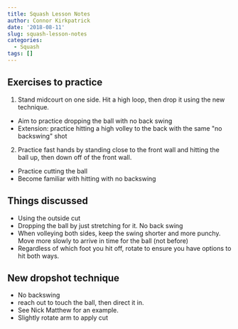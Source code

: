 ```yaml
---
title: Squash Lesson Notes
author: Connor Kirkpatrick
date: '2018-08-11'
slug: squash-lesson-notes
categories:
  - Squash
tags: []
---
```


## Exercises to practice

1. Stand midcourt on one side. Hit a high loop, then drop it using the new technique.
  * Aim to practice dropping the ball with no back swing
  * Extension: practice hitting a high volley to the back with the same "no backswing" shot
2. Practice fast hands by standing close to the front wall and hitting the ball up, then down off of the front wall.
  * Practice cutting the ball
  * Become familiar with hitting with no backswing


## Things discussed

* Using the outside cut
* Dropping the ball by just stretching for it. No back swing
* When volleying both sides, keep the swing shorter and more punchy. Move more slowly to arrive in time for the ball (not before)
* Regardless of which foot you hit off, rotate to ensure you have options to hit both ways.

## New dropshot technique

* No backswing
* reach out to touch the ball, then direct it in.
* See Nick Matthew for an example.
* Slightly rotate arm to apply cut